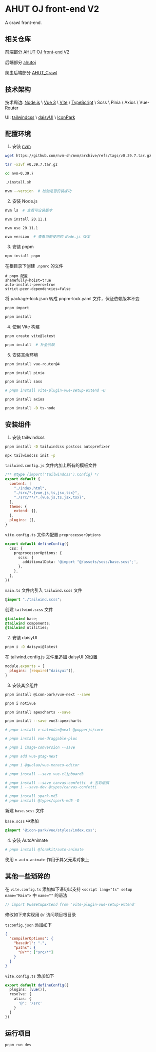 # AHUT OJ front-end V2

A crawl front-end.

## 相关仓库

前端部分 [AHUT OJ front-end V2](https://github.com/JorbanSS/AHUT-OJ-front-end-V2)

后端部分 [ahutoj](https://github.com/ximoyuxiao/ahutoj/tree/docker)

爬虫后端部分 [AHUT_Crawl](https://github.com/JorbanSS/AHUT_Crawl)

## 技术架构

技术周边: [Node.js](https://nodejs.org/en) \ [Vue 3](https://cn.vuejs.org/) \ [Vite](https://cn.vitejs.dev/) \ [TypeScript](https://www.typescriptlang.org/) \ Scss \ Pinia \ Axios \ Vue-Router

UI: [tailwindcss](https://www.tailwindcss.cn/) \ [daisyUI](https://daisyui.com/) \ [IconPark](https://iconpark.oceanengine.com/official)

## 配置环境

1. 安装 [nvm](https://github.com/nvm-sh/nvm/releases)

```sh
wget https://github.com/nvm-sh/nvm/archive/refs/tags/v0.39.7.tar.gz

tar -xzvf v0.39.7.tar.gz

cd nvm-0.39.7

./install.sh

nvm --version  # 检验是否安装成功
```

2. 安装 Node.js

```sh
nvm ls  # 查看可安装版本

nvm install 20.11.1

nvm use 20.11.1

nvm version  # 查看当前使用的 Node.js 版本
```

3. 安装 pnpm

```sh
npm install pnpm
```

在根目录下创建 `.npmrc` 的文件

```
# pnpm 配置
shamefully-hoist=true
auto-install-peers=true
strict-peer-dependencies=false
```

将 package-lock.json 转成 pnpm-lock.yaml 文件，保证依赖版本不变

```sh
pnpm import

pnpm install
```

4. 使用 Vite 构建

```sh
pnpm create vite@latest

pnpm install  # 补全依赖
```

5. 安装其余环境

```sh
pnpm install vue-router@4

pnpm install pinia

pnpm install sass

# pnpm install vite-plugin-vue-setup-extend -D

pnpm install axios

pnpm install -D ts-node
```

## 安装组件

1. 安装 tailwindcss

```sh
pnpm install -D tailwindcss postcss autoprefixer

npx tailwindcss init -p
```

`tailwind.config.js` 文件内加上所有的模板文件

```js
/** @type {import('tailwindcss').Config} */
export default {
  content: [
    "./index.html",
    "./src/*.{vue,js,ts,jsx,tsx}",
    "./src/**/*.{vue,js,ts,jsx,tsx}",
  ],
  theme: {
    extend: {},
  },
  plugins: [],
}
```

`vite.config.ts` 文件内配置 `preprocessorOptions`

```ts
export default defineConfig({
  css: {
    preprocessorOptions: {
      scss: {
        additionalData: '@import "@/assets/scss/base.scss";',
      },
    },
  },
})
```

`main.ts` 文件内引入 `tailwind.scss` 文件

```ts
@import "./tailwind.scss";
```

创建 `tailwind.scss` 文件

```css
@tailwind base;
@tailwind components;
@tailwind utilities;
```

2. 安装 daisyUI

```sh
pnpm i -D daisyui@latest
```

在 tailwind.config.js 文件里追加 daisyUI 的设置

```js
module.exports = {
  plugins: [require("daisyui")],
}
```

3. 安装其余组件

```sh
pnpm install @icon-park/vue-next --save

pnpm i notivue

pnpm install apexcharts --save

pnpm install --save vue3-apexcharts

# pnpm install v-calendar@next @popperjs/core

# pnpm install vue-draggable-plus

# pnpm i image-conversion --save

# pnpm add vue-gtag-next

# pnpm i @guolao/vue-monaco-editor

# pnpm install --save vue-clipboard3

# pnpm install --save canvas-confetti  # 五彩纸屑
# pnpm i --save-dev @types/canvas-confetti

# pnpm install spark-md5
# pnpm install @types/spark-md5 -D
```

新建 `base.scss` 文件

`base.scss` 中添加

```scss
@import '@icon-park/vue/styles/index.css';
```

4. 安装 AutoAnimate

```sh
# pnpm install @formkit/auto-animate
```

使用 `v-auto-animate` 作用于其父元素对象上

## 其他一些琐碎的 

在 `vite.config.ts` 添加如下语句以支持 `<script lang="ts" setup name="Main">` 中 `name=""` 的语法

```ts
// import VueSetupExtend from 'vite-plugin-vue-setup-extend'
```

修改如下来实现用 `@/` 访问项目根目录

`tsconfig.json` 添加如下

```json
{
  "compilerOptions": {
    "baseUrl": ".",
    "paths": {
      "@/*": ["src/*"]
    }
  }
}
```

`vite.config.ts` 添加如下

```ts
export default defineConfig({
  plugins: [vue()],
  resolve: {
    alias: {
      '@': '/src'
    }
  }
})
```

## 运行项目

```sh
pnpm run dev
```